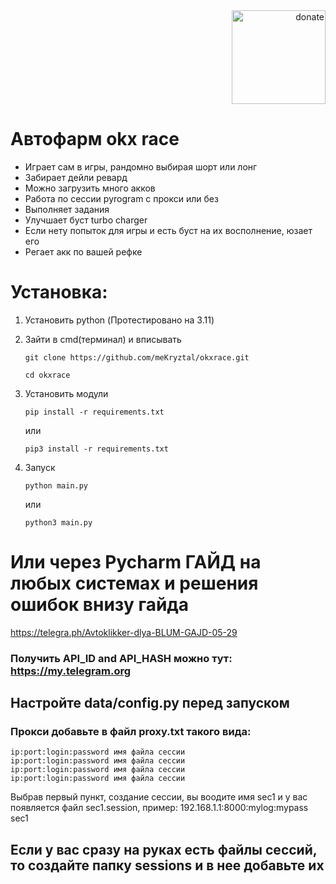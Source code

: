 <div align="right">
  <a href="https://github.com/meKryztal">
    <img src="https://github.com/user-attachments/assets/c381e8c0-e56a-4134-b333-4ec0dffab514" alt="donate" width="150">
  </a>
</div>

# Автофарм okx race





-  Играет сам в игры, рандомно выбирая шорт или лонг
-  Забирает дейли ревард
-  Можно загрузить много акков
-  Работа по сессии pyrogram с прокси или без
-  Выполняет задания
-  Улучшает буст turbo charger
-  Если нету попыток для игры и есть буст на их восполнение, юзает его
-  Регает акк по вашей рефке


# Установка:
1. Установить python (Протестировано на 3.11)

2. Зайти в cmd(терминал) и вписывать
   ```
   git clone https://github.com/meKryztal/okxrace.git
   ```
   
   ```
   cd okxrace
   ```
3. Установить модули
   
   ```
   pip install -r requirements.txt
   ```
 
   или
   
   ```
   pip3 install -r requirements.txt
   ```



4. Запуск
   ```
   python main.py
   ```

   или

   ```
   python3 main.py
   ```
   
# Или через Pycharm ГАЙД на любых системах и решения ошибок внизу гайда
https://telegra.ph/Avtoklikker-dlya-BLUM-GAJD-05-29
   

### Получить API_ID and API_HASH можно тут: https://my.telegram.org

## Настройте data/config.py перед запуском

### Прокси добавьте в файл proxy.txt такого вида:

```
ip:port:login:password имя файла сессии
ip:port:login:password имя файла сессии
ip:port:login:password имя файла сессии
ip:port:login:password имя файла сессии
```

Выбрав первый пункт, создание сессии, вы воодите имя sec1 и у вас появляется файл sec1.session, пример:
192.168.1.1:8000:mylog:mypass sec1

## Если у вас сразу на руках есть файлы сессий, то создайте папку sessions и в нее добавьте их
